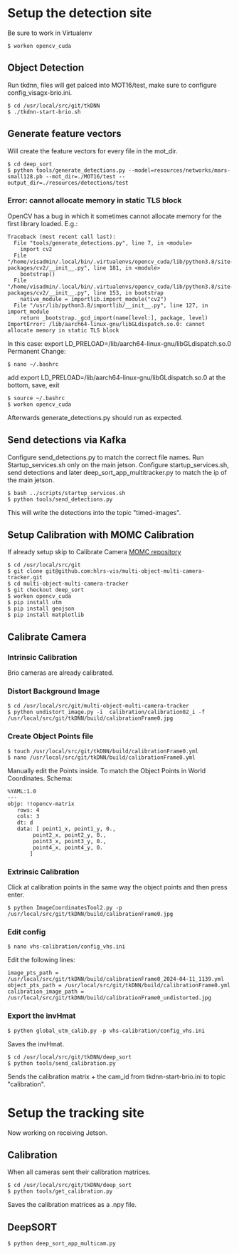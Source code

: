 # Setup the detection site
Be sure to work in Virtualenv
```
$ workon opencv_cuda
```
## Object Detection

Run tkdnn, files will get palced into MOT16/test, make sure to configure config_visagx-brio.ini.
```
$ cd /usr/local/src/git/tkDNN
$ ./tkdnn-start-brio.sh
```

## Generate feature vectors
Will create the feature vectors for every file in the mot_dir.
```
$ cd deep_sort
$ python tools/generate_detections.py --model=resources/networks/mars-small128.pb --mot_dir=./MOT16/test --output_dir=./resources/detections/test
```

### Error: cannot allocate memory in static TLS block
OpenCV has a bug in which it sometimes cannot allocate memory for the first library loaded. E.g.:

```
Traceback (most recent call last):
  File "tools/generate_detections.py", line 7, in <module>
    import cv2
  File "/home/visadmin/.local/bin/.virtualenvs/opencv_cuda/lib/python3.8/site-packages/cv2/__init__.py", line 181, in <module>
    bootstrap()
  File "/home/visadmin/.local/bin/.virtualenvs/opencv_cuda/lib/python3.8/site-packages/cv2/__init__.py", line 153, in bootstrap
    native_module = importlib.import_module("cv2")
  File "/usr/lib/python3.8/importlib/__init__.py", line 127, in import_module
    return _bootstrap._gcd_import(name[level:], package, level)
ImportError: /lib/aarch64-linux-gnu/libGLdispatch.so.0: cannot allocate memory in static TLS block
```
In this case:
export LD_PRELOAD=/lib/aarch64-linux-gnu/libGLdispatch.so.0
Permanent Change:
```
$ nano ~/.bashrc
```
add export LD_PRELOAD=/lib/aarch64-linux-gnu/libGLdispatch.so.0 at the bottom, save, exit
```
$ source ~/.bashrc
$ workon opencv_cuda
```

Afterwards generate_detections.py should run as expected.

## Send detections via Kafka
Configure send_detections.py to match the correct file names.
Run Startup_services.sh only on the main jetson.
Configure startup_services.sh, send detections and later deep_sort_app_multitracker.py to match the ip of the main jetson.
```
$ bash ../scripts/startup_services.sh
$ python tools/send_detections.py
```
This will write the detections into the topic "timed-images".

## Setup Calibration with MOMC Calibration
If already setup skip to Calibrate Camera
[MOMC repository](https://github.com/hlrs-vis/multi-object-multi-camera-tracker)

```
$ cd /usr/local/src/git
$ git clone git@github.com:hlrs-vis/multi-object-multi-camera-tracker.git
$ cd multi-object-multi-camera-tracker
$ git checkout deep_sort
$ workon opencv_cuda
$ pip install utm
$ pip install geojson
$ pip install matplotlib
```
## Calibrate Camera

### Intrinsic Calibration
Brio cameras are already calibrated.

### Distort Background Image
``` 
$ cd /usr/local/src/git/multi-object-multi-camera-tracker
$ python undistort_image.py -i  calibration/calibration02_i -f /usr/local/src/git/tkDNN/build/calibrationFrame0.jpg
```
### Create Object Points file
```
$ touch /usr/local/src/git/tkDNN/build/calibrationFrame0.yml
$ nano /usr/local/src/git/tkDNN/build/calibrationFrame0.yml
```
Manually edit the Points inside. To match the Object Points in World Coordinates. Schema:
```
%YAML:1.0
---
objp: !!opencv-matrix
   rows: 4
   cols: 3
   dt: d
   data: [ point1_x, point1_y, 0.,
        point2_x, point2_y, 0.,
        point3_x, point3_y, 0.,
        point4_x, point4_y, 0.
       ]
```
### Extrinsic Calibration
Click at calibration points in the same way the object points and then press enter.
```
$ python ImageCoordinatesTool2.py -p /usr/local/src/git/tkDNN/build/calibrationFrame0.jpg
```
### Edit config
```
$ nano vhs-calibration/config_vhs.ini
```
Edit the following lines:
```
image_pts_path = /usr/local/src/git/tkDNN/build/calibrationFrame0_2024-04-11_1139.yml
object_pts_path = /usr/local/src/git/tkDNN/build/calibrationFrame0.yml
calibration_image_path = /usr/local/src/git/tkDNN/build/calibrationFrame0_undistorted.jpg
```
### Export the invHmat
```
$ python global_utm_calib.py -p vhs-calibration/config_vhs.ini
```
Saves the invHmat.
```
$ cd /usr/local/src/git/tkDNN/deep_sort
$ python tools/send_calibration.py
```
Sends the calibration matrix + the cam_id from tkdnn-start-brio.ini to topic "calibration".

# Setup the tracking site
Now working on receiving Jetson.

## Calibration 
When all cameras sent their calibration matrices.
```
$ cd /usr/local/src/git/tkDNN/deep_sort
$ python tools/get_calibration.py
```
Saves the calibration matrices as a .npy file.

## DeepSORT

```
$ python deep_sort_app_multicam.py
```

